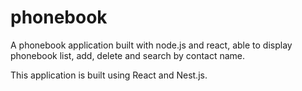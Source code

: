 # phonebook
A phonebook application built with node.js and react,  able to display phonebook list, add, delete and search by contact name. 

This application is built using React and Nest.js. 


